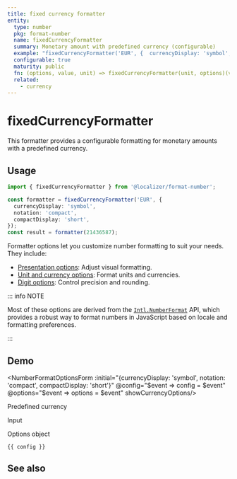 ```yaml
---
title: fixed currency formatter
entity:
  type: number
  pkg: format-number
  name: fixedCurrencyFormatter
  summary: Monetary amount with predefined currency (configurable)
  example: "fixedCurrencyFormatter('EUR', {  currencyDisplay: 'symbol',  notation: 'compact',  compactDisplay: 'short'})(21436587)"
  configurable: true
  maturity: public
  fn: (options, value, unit) => fixedCurrencyFormatter(unit, options)(value)
  related:
    - currency
---
```


# fixedCurrencyFormatter <Package name="format-number"/>

This formatter provides a configurable formatting for monetary amounts with a predefined currency.

## Usage

```typescript twoslash
import { fixedCurrencyFormatter } from '@localizer/format-number';

const formatter = fixedCurrencyFormatter('EUR', {
  currencyDisplay: 'symbol',
  notation: 'compact',
  compactDisplay: 'short',
});
const result = formatter(21436587);
```

Formatter options let you customize number formatting to suit your needs. They include:

- [Presentation options](./options/presentation-options.md): Adjust visual formatting.
- [Unit and currency options](./options/unit-and-currency-options.md): Format units and currencies.
- [Digit options](./options/digit-options.md): Control precision and rounding.

::: info NOTE

Most of these options are derived from the [`Intl.NumberFormat`](https://developer.mozilla.org/en-US/docs/Web/JavaScript/Reference/Global_Objects/Intl/NumberFormat/NumberFormat) API, which provides a robust way to format numbers in JavaScript based on locale and formatting preferences.

:::

## Demo

<script setup>
  import { ref, computed, watch } from 'vue';
  import { NForm, NFormItem } from 'naive-ui/es/form';
  import { NInputNumber } from 'naive-ui/es/input-number';
  import { NSelect } from 'naive-ui/es/select';
  import { NDivider } from 'naive-ui/es/divider';
  import { NCollapse, NCollapseItem } from 'naive-ui/es/collapse';
  import NumberFormatOptionsForm from './NumberFormatOptionsForm.vue';
  import { currencyName } from '@localizer/format';

  const value = ref(21436587);
  const config = ref();
  const options = ref({});

  const unit = ref('EUR');

  const unitOptions = Intl.supportedValuesOf('currency').map(currency => ({label: `${currency} - ${currencyName(currency).localize('en-US')}`, value: currency}));

</script>

<EntityDemo :args="[options, value, unit]">

<NumberFormatOptionsForm :initial="{currencyDisplay: 'symbol', notation: 'compact', compactDisplay: 'short'}" @config="$event => config = $event" @options="$event => options = $event" showCurrencyOptions/>

<NDivider title-placement="left">Predefined currency</NDivider>
<NFormItem label="Currency"><NSelect filterable v-model:value="unit" :options="unitOptions"/></NFormItem>

<NDivider title-placement="left">Input</NDivider>
<NFormItem label="Value"><NInputNumber clearable v-model:value="value" /></NFormItem>

<NDivider title-placement="left">Options object</NDivider>

```-vue
{{ config }}
```

</EntityDemo>

## See also

<Entities />
